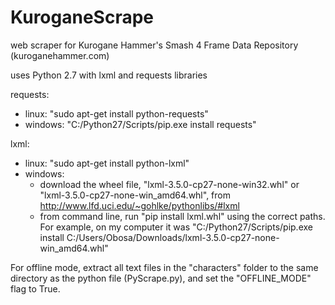 # KuroganeScrape
web scraper for Kurogane Hammer's Smash 4 Frame Data Repository (kuroganehammer.com)

uses Python 2.7 with lxml and requests libraries

requests:
   * linux: "sudo apt-get install python-requests"
   * windows: "C:/Python27/Scripts/pip.exe install requests"

lxml:
   * linux: "sudo apt-get install python-lxml" 
   * windows: 
      - download the wheel file, "lxml-3.5.0-cp27-none-win32.whl" or "lxml-3.5.0-cp27-none-win_amd64.whl", from http://www.lfd.uci.edu/~gohlke/pythonlibs/#lxml
      - from command line, run "pip install lxml.whl" using the correct paths. For example, on my computer it was "C:/Python27/Scripts/pip.exe install C:/Users/Obosa/Downloads/lxml-3.5.0-cp27-none-win_amd64.whl"





For offline mode, extract all text files in the "characters" folder to the same directory as the python file (PyScrape.py), and set the "OFFLINE_MODE" flag to True.
